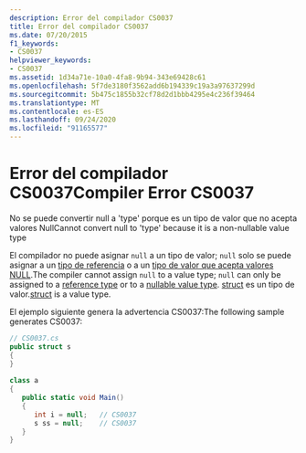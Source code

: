 ```yaml
---
description: Error del compilador CS0037
title: Error del compilador CS0037
ms.date: 07/20/2015
f1_keywords:
- CS0037
helpviewer_keywords:
- CS0037
ms.assetid: 1d34a71e-10a0-4fa8-9b94-343e69428c61
ms.openlocfilehash: 5f7de3180f3562add6b194339c19a3a97637299d
ms.sourcegitcommit: 5b475c1855b32cf78d2d1bbb4295e4c236f39464
ms.translationtype: MT
ms.contentlocale: es-ES
ms.lasthandoff: 09/24/2020
ms.locfileid: "91165577"
---
```

# <a name="compiler-error-cs0037"></a><span data-ttu-id="9987a-103">Error del compilador CS0037</span><span class="sxs-lookup"><span data-stu-id="9987a-103">Compiler Error CS0037</span></span>

<span data-ttu-id="9987a-104">No se puede convertir null a 'type' porque es un tipo de valor que no acepta valores Null</span><span class="sxs-lookup"><span data-stu-id="9987a-104">Cannot convert null to 'type' because it is a non-nullable value type</span></span>  
  
 <span data-ttu-id="9987a-105">El compilador no puede asignar `null` a un tipo de valor; `null` solo se puede asignar a un [tipo de referencia](../language-reference/keywords/reference-types.md) o a un [tipo de valor que acepta valores NULL](../language-reference/builtin-types/nullable-value-types.md).</span><span class="sxs-lookup"><span data-stu-id="9987a-105">The compiler cannot assign `null` to a value type; `null` can only be assigned to a [reference type](../language-reference/keywords/reference-types.md) or to a [nullable value type](../language-reference/builtin-types/nullable-value-types.md).</span></span> <span data-ttu-id="9987a-106">[struct](../language-reference/builtin-types/struct.md) es un tipo de valor.</span><span class="sxs-lookup"><span data-stu-id="9987a-106">[struct](../language-reference/builtin-types/struct.md) is a value type.</span></span>
  
 <span data-ttu-id="9987a-107">El ejemplo siguiente genera la advertencia CS0037:</span><span class="sxs-lookup"><span data-stu-id="9987a-107">The following sample generates CS0037:</span></span>  
  
```csharp  
// CS0037.cs  
public struct s  
{  
}  
  
class a  
{  
   public static void Main()  
   {  
      int i = null;   // CS0037  
      s ss = null;    // CS0037  
   }  
}  
```
